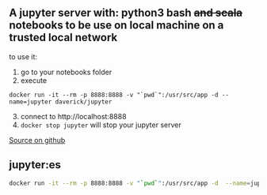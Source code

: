 ## A jupyter server with: python3 bash ~~and scala~~ notebooks to be use on local machine on a trusted local network

to use it:
1. go to your notebooks folder
2. execute
```
docker run -it --rm -p 8888:8888 -v "`pwd`":/usr/src/app -d --name=jupyter daverick/jupyter
```
3. connect to http://localhost:8888
4. `docker stop jupyter` will stop your jupyter server

[Source on github](https://github.com/daverick/emporda/tree/master/jupyter)


## jupyter:es
```bash
docker run -it --rm -p 8888:8888 -v "`pwd`":/usr/src/app -d  --name=jupyter daverick/jupyter:es
```
